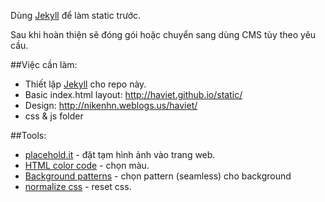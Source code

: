 Dùng [Jekyll] để làm static trước.

Sau khi hoàn thiện sẽ đóng gói hoặc chuyển sang dùng CMS tùy theo yêu cầu.

##Việc cần làm:
- Thiết lập [Jekyll] cho repo này.
- Basic index.html layout: http://haviet.github.io/static/
- Design: http://nikenhn.weblogs.us/haviet/
- css & js folder

##Tools:
- [placehold.it](http://placehold.it) - đặt tạm hình ảnh vào trang web.
- [HTML color code](http://html-color-codes.info/) - chọn màu.
- [Background patterns](http://subtlepatterns.com/) - chọn pattern (seamless) cho background
- [normalize css](https://github.com/xabeng/normalize.css) - reset css.

[Jekyll]: http://www.jekyllrb.com
